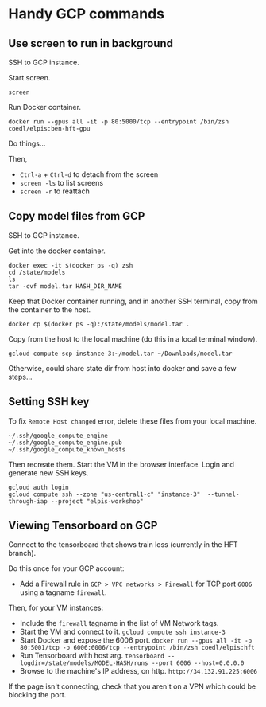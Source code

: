 # Handy GCP commands


## Use screen to run in background 

SSH to GCP instance.

Start screen.
```
screen
```

Run Docker container.
```
docker run --gpus all -it -p 80:5000/tcp --entrypoint /bin/zsh coedl/elpis:ben-hft-gpu
```

Do things...

Then,  
* `Ctrl-a` + `Ctrl-d` to detach from the screen  
* `screen -ls` to list screens  
* `screen -r` to reattach  


## Copy model files from GCP

SSH to GCP instance.  

Get into the docker container.
```
docker exec -it $(docker ps -q) zsh
cd /state/models
ls
tar -cvf model.tar HASH_DIR_NAME
```

Keep that Docker container running, and in another SSH terminal, copy from the container to the host.
```
docker cp $(docker ps -q):/state/models/model.tar .
```

Copy from the host to the local machine (do this in a local terminal window).
```
gcloud compute scp instance-3:~/model.tar ~/Downloads/model.tar
```

Otherwise, could share state dir from host into docker and save a few steps...



## Setting SSH key

To fix `Remote Host changed` error, delete these files from your local machine.
```shell
~/.ssh/google_compute_engine
~/.ssh/google_compute_engine.pub
~/.ssh/google_compute_known_hosts
```

Then recreate them. Start the VM in the browser interface. Login and generate new SSH keys.
```shell
gcloud auth login
gcloud compute ssh --zone "us-central1-c" "instance-3"  --tunnel-through-iap --project "elpis-workshop"
``` 



## Viewing Tensorboard on GCP

Connect to the tensorboard that shows train loss (currently in the HFT branch).


Do this once for your GCP account:
* Add a Firewall rule in `GCP > VPC networks > Firewall` for TCP port `6006` using a tagname `firewall`.


Then, for your VM instances:
* Include the `firewall` tagname in the list of VM Network tags.
* Start the VM and connect to it. `gcloud compute ssh instance-3`
* Start Docker and expose the 6006 port. `docker run --gpus all -it -p 80:5001/tcp -p 6006:6006/tcp --entrypoint /bin/zsh coedl/elpis:hft`
* Run Tensorboard with host arg. `tensorboard --logdir=/state/models/MODEL-HASH/runs --port 6006 --host=0.0.0.0`
* Browse to the machine's IP address, on http. `http://34.132.91.225:6006`

If the page isn't connecting, check that you aren't on a VPN which could be blocking the port.